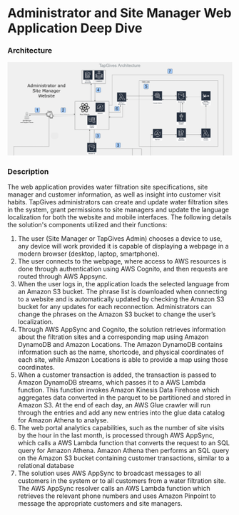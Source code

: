 # Administrator and Site Manager Web Application Deep Dive 

### Architecture
![alt text](../docs/images/webAppArchitecture.png)  

### Description
The web application provides water filtration site specifications, site manager and customer information, as well as insight into customer visit habits. TapGives administrators can create and update water filtration sites in the system, grant permissions to site managers and update the language localization for both the website and mobile interfaces. The following details the solution's components utilized and their functions:  
1. The user (Site Manager or TapGives Admin) chooses a device to use, any device will work provided it is capable of displaying a webpage in a modern browser (desktop, laptop, smartphone).
2. The user connects to the webpage, where access to AWS resources is done through authentication using AWS Cognito, and then requests are routed through AWS Appsync.  
3. When the user logs in, the application loads the selected language from an Amazon S3 bucket. The phrase list is downloaded when connecting to a website and is automatically updated by checking the Amazon S3 bucket for any updates for each reconnection.  Administrators can change the phrases on the Amazon S3 bucket to change the user’s localization.
4. Through AWS AppSync and Cognito, the solution retrieves information about the filtration sites and a corresponding map using Amazon DynamoDB and Amazon Locations. The Amazon DynamoDB contains information such as the name, shortcode, and physical coordinates of each site, while Amazon Locations is able to provide a map using those coordinates.
5. When a customer transaction is added, the transaction is passed to Amazon DynamoDB streams, which passes it to a AWS Lambda function. This function invokes Amazon Kinesis Data Firehose which aggregates data converted in the  parquet to be partitioned and stored in Amazon S3.  At the end of each day, an AWS Glue crawler will run through the entries and add any new entries into the glue data catalog for Amazon Athena to analyse.
6. The web portal analytics capabilities, such as the number of site visits by the hour in the last month, is processed through AWS AppSync, which calls a AWS Lambda function that converts the request to an SQL query for Amazon Athena.  Amazon Athena then performs an SQL query on the Amazon S3 bucket containing customer transactions, similar to a relational database
7. The solution uses AWS AppSync to broadcast messages to all customers in the system or to all customers from a water filtration site. The AWS AppSync resolver calls an AWS Lambda function which retrieves the relevant phone numbers and uses Amazon Pinpoint to message the appropriate customers and site managers.

